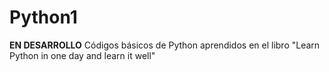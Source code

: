 # Python1
**EN DESARROLLO** Códigos básicos de Python aprendidos en el libro "Learn Python in one day and learn it well"
